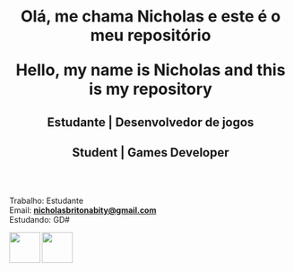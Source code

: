 <h1 align="center"> <b>Olá, me chama Nicholas e este é o meu repositório </b> </hl>
<p align="center">Hello, my name is Nicholas and this is my repository </p>

<h2 align="center">Estudante | Desenvolvedor de jogos </h2>
<h2 align="center">Student | Games Developer </h2>
<br><br>

Trabalho: Estudante
<br>
Email: **nicholasbritonabity@gmail.com**
<br>
Estudando: GD#
<br>

<a href="https://upload.wikimedia.org/wikipedia/commons/thumb/6/6a/Godot_icon.svg/2048px-Godot_icon.svg.png"><img height="55rem" width="55rem" align="left" src="https://upload.wikimedia.org/wikipedia/commons/thumb/6/6a/Godot_icon.svg/2048px-Godot_icon.svg.png"/></a>
<a href="https://pbs.twimg.com/profile_images/1201438188352483328/lDnpWrGJ_400x400.jpg"><img height="55rem" width="55rem" align="left" src="https://pbs.twimg.com/profile_images/1201438188352483328/lDnpWrGJ_400x400.jpg"/></a>

